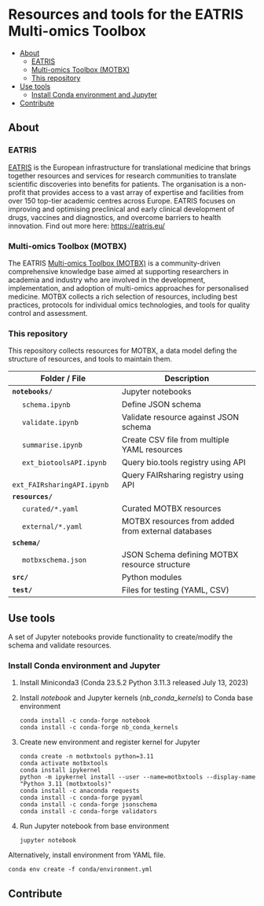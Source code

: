 # Resources and tools for the EATRIS Multi-omics Toolbox<!-- omit from toc -->

- [About](#about)
  - [EATRIS](#eatris)
  - [Multi-omics Toolbox (MOTBX)](#multi-omics-toolbox-motbx)
  - [This repository](#this-repository)
- [Use tools](#use-tools)
  - [Install Conda environment and Jupyter](#install-conda-environment-and-jupyter)
- [Contribute](#contribute)

## About

### EATRIS

[EATRIS](https://eatris.eu/) is the European infrastructure for translational medicine that brings together resources and services for research communities to translate scientific discoveries into benefits for patients. The organisation is a non-profit that provides access to a vast array of expertise and facilities from over 150 top-tier academic centres across Europe. EATRIS focuses on improving and optimising preclinical and early clinical development of drugs, vaccines and diagnostics, and overcome barriers to health innovation. Find out more here: https://eatris.eu/

### Multi-omics Toolbox (MOTBX)

The EATRIS [Multi-omics Toolbox (MOTBX)](<insert-link-to-motbx>) is a community-driven comprehensive knowledge base aimed at supporting researchers in academia and industry who are involved in the development, implementation, and adoption of multi-omics approaches for personalised medicine. MOTBX collects a rich selection of resources, including best practices, protocols for individual omics technologies, and tools for quality control and assessment. <MOTBX is available at insert-link.>

### This repository

This repository collects resources for MOTBX, a data model defing the structure of resources, and tools to maintain them.

| Folder / File | Description |
|--------------|-------------|
| **`notebooks/`** | Jupyter notebooks
| &emsp; `schema.ipynb` | Define JSON schema
| &emsp; `validate.ipynb` | Validate resource against JSON schema
| &emsp; `summarise.ipynb` | Create CSV file from multiple YAML resources
| &emsp; `ext_biotoolsAPI.ipynb` | Query bio.tools registry using API
| &emsp; `ext_FAIRsharingAPI.ipynb` | Query FAIRsharing registry using API
| **`resources/`** 
| &emsp; `curated/*.yaml` | Curated MOTBX resources
| &emsp; `external/*.yaml` | MOTBX resources from added from external databases
| **`schema/`**
| &emsp; `motbxschema.json` | JSON Schema defining MOTBX resource structure
| **`src/`** | Python modules
| **`test/`** | Files for testing (YAML, CSV)

## Use tools

A set of Jupyter notebooks provide functionality to create/modify the schema and validate resources.

### Install Conda environment and Jupyter

1. Install Miniconda3 (Conda 23.5.2 Python 3.11.3 released July 13, 2023)

2. Install *notebook* and Jupyter kernels (*nb_conda_kernels*) to Conda base environment
    ```
    conda install -c conda-forge notebook
    conda install -c conda-forge nb_conda_kernels
    ```

3. Create new environment and register kernel for Jupyter
    ```
    conda create -n motbxtools python=3.11 
    conda activate motbxtools
    conda install ipykernel
    python -m ipykernel install --user --name=motbxtools --display-name "Python 3.11 (motbxtools)"
    conda install -c anaconda requests
    conda install -c conda-forge pyyaml
    conda install -c conda-forge jsonschema
    conda install -c conda-forge validators
    ```

4. Run Jupyter notebook from base environment
    ```
    jupyter notebook
    ```

Alternatively, install environment from YAML file.
```
conda env create -f conda/environment.yml
```

## Contribute

<create-issue>

